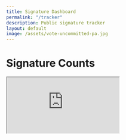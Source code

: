 ```yaml
---
title: Signature Dashboard
permalink: "/tracker"
description: Public signature tracker
layout: default
image: /assets/vote-uncommitted-pa.jpg
---
```


# Signature Counts

<iframe src="https://docs.google.com/spreadsheets/d/e/2PACX-1vRX6dx4-l6g5aRJh67Gbye2ElEnvBfxNo_aA4QkhSVxoEYoanNmsA353YSW4b8HXRlwxWGQljXLMeLG/pubhtml?gid=531204551&amp;single=true&amp;widget=true&amp;headers=false"></iframe>

